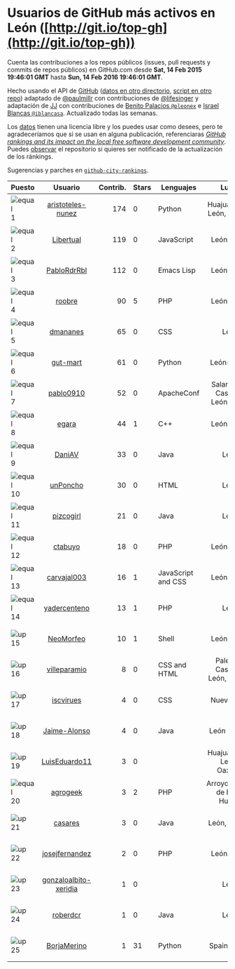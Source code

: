 
# Usuarios de GitHub más activos en León ([http://git.io/top-gh](http://git.io/top-gh))



  Cuenta las contribuciones a los repos públicos (issues, pull requests y commits de repos públicos) en GitHub.com desde  **Sat, 14 Feb 2015 19:46:01 GMT** hasta **Sun, 14 Feb 2016 19:46:01 GMT**.

  Hecho usando el API de [GitHub](http://github.com) ([datos en otro directorio](https://github.com/JJ/top-github-users-data/tree/master/data), [script en otro repo](https://github.com/JJ/github-city-rankings/blob/master/get-city.coffee)) adaptado de [@paulmillr](https://github.com/paulmillr) con contribuciones de [@lifesinger](https://github.com/lifesinger) y adaptación de [JJ](http://jj.github.io) con contribuciones de [Benito Palacios `@pleonex`](http://github.com/pleonex) e [Israel Blancas `@iblancasa`](https://github.com/iblancasa). Actualizado todas las semanas.

  Los [datos](https://github.com/JJ/top-github-users-data/tree/master/data) tienen una licencia libre y los puedes usar como desees, pero te agradeceríamos que si se usan en alguna publicación, referenciaras [*GitHub rankings and its impact on the local free software development community*](https://thewinnower.com/papers/github-rankings-and-its-impact-on-the-local-free-software-development-community). Puedes [observar](https://github.com/JJ/top-github-users-data/subscription) el repositorio si quieres ser notificado de la actualización de los ránkings.

  Sugerencias y parches en [`github-city-rankings`](http://github.com/JJ/github-city-rankings).


| Puesto   |  Usuario  |Contrib.| Stars | Lenguajes   |      Lugar      |  Avatar  |
|----------|:---------:|-------:|-------|-------------|:---------------:|----------|
|![equal](https://raw.githubusercontent.com/JJ/github-city-rankings/master/img/equal.gif) 1 | [aristoteles-nunez](https://github.com/aristoteles-nunez) | 174 | 0 | Python | Huajuapan de León, Oaxaca | <img src='https://avatars1.githubusercontent.com/u/12948594?v=3&s=64' width="64" title='Aristóteles Federico Núñez Juárez'> |
|![equal](https://raw.githubusercontent.com/JJ/github-city-rankings/master/img/equal.gif) 2 | [Libertual](https://github.com/Libertual) | 119 | 0 | JavaScript | León, Spain | <img src='https://avatars2.githubusercontent.com/u/9809302?v=3&s=64' width="64" title='Pedro Macías'> |
|![equal](https://raw.githubusercontent.com/JJ/github-city-rankings/master/img/equal.gif) 3 | [PabloRdrRbl](https://github.com/PabloRdrRbl) | 112 | 0 | Emacs Lisp | León, Spain | <img src='https://avatars2.githubusercontent.com/u/7204331?v=3&s=64' width="64" title='Pablo Rodríguez Robles'> |
|![equal](https://raw.githubusercontent.com/JJ/github-city-rankings/master/img/equal.gif) 4 | [roobre](https://github.com/roobre) | 90 | 5 | PHP | León, Spain | <img src='https://avatars1.githubusercontent.com/u/969721?v=3&s=64' width="64" title='Roberto Santalla'> |
|![equal](https://raw.githubusercontent.com/JJ/github-city-rankings/master/img/equal.gif) 5 | [dmananes](https://github.com/dmananes) | 65 | 0 | CSS | León | <img src='https://avatars3.githubusercontent.com/u/6003619?v=3&s=64' width="64" title='David MC'> |
|![equal](https://raw.githubusercontent.com/JJ/github-city-rankings/master/img/equal.gif) 6 | [gut-mart](https://github.com/gut-mart) | 61 | 0 | Python | León(Spain) | <img src='https://avatars0.githubusercontent.com/u/11340293?v=3&s=64' width="64" title='gut-mart'> |
|![equal](https://raw.githubusercontent.com/JJ/github-city-rankings/master/img/equal.gif) 7 | [pablo0910](https://github.com/pablo0910) | 52 | 0 | ApacheConf | Salamanca, Castilla y León, Spain | <img src='https://avatars2.githubusercontent.com/u/10597157?v=3&s=64' width="64" title='Pablo Jimenez Tocino'> |
|![equal](https://raw.githubusercontent.com/JJ/github-city-rankings/master/img/equal.gif) 8 | [egara](https://github.com/egara) | 44 | 1 | C++ | León, Spain | <img src='https://avatars3.githubusercontent.com/u/13696843?v=3&s=64' width="64" title='Eloy García Almadén'> |
|![equal](https://raw.githubusercontent.com/JJ/github-city-rankings/master/img/equal.gif) 9 | [DaniAV](https://github.com/DaniAV) | 33 | 0 | Java | León | <img src='https://avatars0.githubusercontent.com/u/8928270?v=3&s=64' width="64" title='Daniel'> |
|![equal](https://raw.githubusercontent.com/JJ/github-city-rankings/master/img/equal.gif) 10 | [unPoncho](https://github.com/unPoncho) | 30 | 0 | HTML | León | <img src='https://avatars1.githubusercontent.com/u/1320670?v=3&s=64' width="64" title='Alfonso Sánchez González'> |
|![equal](https://raw.githubusercontent.com/JJ/github-city-rankings/master/img/equal.gif) 11 | [pizcogirl](https://github.com/pizcogirl) | 21 | 0 | Java | León | <img src='https://avatars1.githubusercontent.com/u/8928281?v=3&s=64' width="64" title='Julia Zuara Jimenez'> |
|![equal](https://raw.githubusercontent.com/JJ/github-city-rankings/master/img/equal.gif) 12 | [ctabuyo](https://github.com/ctabuyo) | 18 | 0 | PHP | León, Spain | <img src='https://avatars2.githubusercontent.com/u/13765677?v=3&s=64' width="64" title='Cristian Tabuyo'> |
|![equal](https://raw.githubusercontent.com/JJ/github-city-rankings/master/img/equal.gif) 13 | [carvajal003](https://github.com/carvajal003) | 16 | 1 | JavaScript and CSS | León, Spain | <img src='https://avatars1.githubusercontent.com/u/11072825?v=3&s=64' width="64" title='Joseph Carvajal Deffitt'> |
|![equal](https://raw.githubusercontent.com/JJ/github-city-rankings/master/img/equal.gif) 14 | [yadercenteno](https://github.com/yadercenteno) | 13 | 1 | PHP | León | <img src='https://avatars1.githubusercontent.com/u/5580771?v=3&s=64' width="64" title='Yader Centeno'> |
|![up](https://raw.githubusercontent.com/JJ/github-city-rankings/master/img/up.gif) 15 | [NeoMorfeo](https://github.com/NeoMorfeo) | 10 | 1 | Shell | León, Spain | <img src='https://avatars1.githubusercontent.com/u/3766333?v=3&s=64' width="64" title='Guillermo Santos Melgar'> |
|![up](https://raw.githubusercontent.com/JJ/github-city-rankings/master/img/up.gif) 16 | [villeparamio](https://github.com/villeparamio) | 8 | 0 | CSS and HTML | Palencia, Castilla y León, España | <img src='https://avatars1.githubusercontent.com/u/16100827?v=3&s=64' width="64" title='David Paramio Calvo'> |
|![up](https://raw.githubusercontent.com/JJ/github-city-rankings/master/img/up.gif) 17 | [iscvirues](https://github.com/iscvirues) | 4 | 0 | CSS | Nuevo León | <img src='https://avatars0.githubusercontent.com/u/4825757?v=3&s=64' width="64" title='Alex Gomez'> |
|![up](https://raw.githubusercontent.com/JJ/github-city-rankings/master/img/up.gif) 18 | [Jaime-Alonso](https://github.com/Jaime-Alonso) | 4 | 0 | Java | León (Spain) | <img src='https://avatars1.githubusercontent.com/u/6524034?v=3&s=64' width="64" title='Jaime Alonso'> |
|![up](https://raw.githubusercontent.com/JJ/github-city-rankings/master/img/up.gif) 19 | [LuisEduardo11](https://github.com/LuisEduardo11) | 3 | 0 |  | Huajuapan de León , Oaxaca. | <img src='https://avatars0.githubusercontent.com/u/12647953?v=3&s=64' width="64" title='Luis Eduardo Ramírez López'> |
|![equal](https://raw.githubusercontent.com/JJ/github-city-rankings/master/img/equal.gif) 20 | [agrogeek](https://github.com/agrogeek) | 3 | 2 | PHP | Arroyomolinos de León, Huelva | <img src='https://avatars3.githubusercontent.com/u/69480?v=3&s=64' width="64" title='Sebas MGC'> |
|![up](https://raw.githubusercontent.com/JJ/github-city-rankings/master/img/up.gif) 21 | [casares](https://github.com/casares) | 3 | 0 | Java | León, España | <img src='https://avatars0.githubusercontent.com/u/11679030?v=3&s=64' width="64" title='Carlos J. Casares'> |
|![up](https://raw.githubusercontent.com/JJ/github-city-rankings/master/img/up.gif) 22 | [josejfernandez](https://github.com/josejfernandez) | 2 | 0 | PHP | León, Spain | <img src='https://avatars1.githubusercontent.com/u/1663138?v=3&s=64' width="64" title='Jose J. Fernández'> |
|![up](https://raw.githubusercontent.com/JJ/github-city-rankings/master/img/up.gif) 23 | [gonzaloalbito-xeridia](https://github.com/gonzaloalbito-xeridia) | 1 | 0 |  | León | <img src='https://avatars1.githubusercontent.com/u/14160328?v=3&s=64' width="64" title='Gonzalo Albito'> |
|![up](https://raw.githubusercontent.com/JJ/github-city-rankings/master/img/up.gif) 24 | [roberdcr](https://github.com/roberdcr) | 1 | 0 | Java | León | <img src='https://avatars1.githubusercontent.com/u/6849195?v=3&s=64' width="64" title='Rober de Castro'> |
|![up](https://raw.githubusercontent.com/JJ/github-city-rankings/master/img/up.gif) 25 | [BorjaMerino](https://github.com/BorjaMerino) | 1 | 31 | Python | Spain (León) | <img src='https://avatars2.githubusercontent.com/u/1701534?v=3&s=64' width="64" title='Borja Merino'> |
